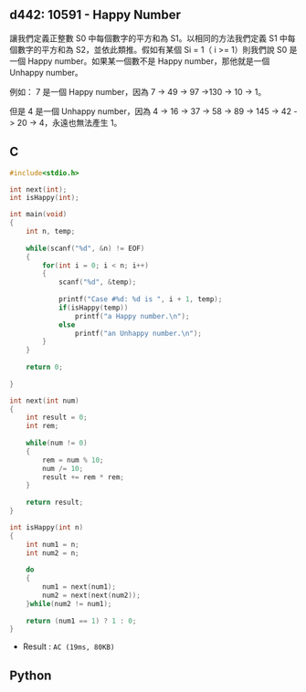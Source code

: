 ## d442: 10591 - Happy Number
讓我們定義正整數 S0 中每個數字的平方和為 S1。以相同的方法我們定義 S1 中每個數字的平方和為 S2，並依此類推。假如有某個 Si = 1（ i >= 1）則我們說 S0 是一個 Happy number。如果某一個數不是 Happy number，那他就是一個 Unhappy number。

例如： 7 是一個 Happy number，因為 7 -> 49 -> 97 ->130 -> 10 -> 1。

但是 4 是一個 Unhappy number，因為 4 -> 16 -> 37 -> 58 -> 89 -> 145 -> 42 -> 20 -> 4，永遠也無法產生  1。

## C
```C
#include<stdio.h>

int next(int);
int isHappy(int);

int main(void)
{
	int n, temp;
	
	while(scanf("%d", &n) != EOF)
	{
		for(int i = 0; i < n; i++)
		{
			scanf("%d", &temp);
			
			printf("Case #%d: %d is ", i + 1, temp);
			if(isHappy(temp))
				printf("a Happy number.\n");
			else
				printf("an Unhappy number.\n");
		}
	}
	
	return 0;
		
}

int next(int num)
{
    int result = 0;
    int rem;
    
    while(num != 0)
    {
        rem = num % 10;
        num /= 10;
        result += rem * rem;
    }
    
    return result;
}

int isHappy(int n)
{
    int num1 = n;
    int num2 = n;
    
    do
    {
        num1 = next(num1);
        num2 = next(next(num2));
    }while(num2 != num1);
    
    return (num1 == 1) ? 1 : 0;
}
```
 * Result : `AC (19ms, 80KB)`

## Python

